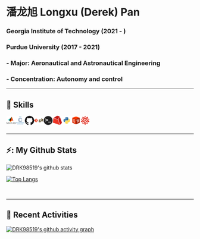 # 潘龙旭 Longxu (Derek) Pan
### Georgia Institute of Technology (2021 - )
### Purdue University (2017 - 2021)
### - Major: Aeronautical and Astronautical Engineering
### - Concentration: Autonomy and control

---
## 📖 Skills
<img align="left" alt="Matlab" height="25" src="Images/Matlab.png">
<img align="left" alt="C" height="25" src="Images/c.png">
<img align="left" alt="Github" height="25" src="Images/github.png">
<img align="left" alt="Git" height="25" src="Images/git.png">
<img align="left" alt="Terminal" height="25" src="Images/terminal.png">
<img align="left" alt="Gurobi" height="25" src="Images/Gurobi.png">
<img align="left" alt="Gurobi" height="25" src="Images/python.png">
<img align="left" alt="SolidWorks" height="25" src="Images/SolidWorks.png">
<img align="left" alt="Mathematica" height="25" src="Images/Mathematica.png">

<br />
<br />


---
## ⚡: My Github Stats

![DRK98519's github stats](https://github-readme-stats.vercel.app/api?username=DRK98519&show_icons=true&count_private=true)
<!-- <img align="left" alt="DRK98519's Github Stats" src="https://github-readme-stats.vercel.app/api?username=DRK98519&count_private=true"> -->

[![Top Langs](https://github-readme-stats.vercel.app/api/top-langs/?username=DRK98519&layout=compact)](https://github.com/anuraghazra/github-readme-stats)
<!-- <img align="left" alt="DP activities" src="https://github-readme-stats.vercel.app/api/top-langs/?username=DRK98519&layout=compact&theme=transparent" width=495 height=195> -->


<br />

---
## 🚧 Recent Activities
[![DRK98519's github activity graph](https://github-readme-activity-graph.vercel.app/graph?username=DRK98519&theme=lucent)](https://github.com/ashutosh00710/github-readme-activity-graph)
